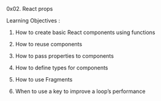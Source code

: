 0x02. React props


Learning Objectives :


1) How to create basic React components using functions


2) How to reuse components


3) How to pass properties to components


4) How to define types for components


5) How to use Fragments


6) When to use a key to improve a loop’s performance
